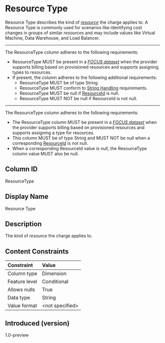 # Resource Type

Resource Type describes the kind of [*resource*](#glossary:resource) the charge applies to. A Resource Type is commonly used for scenarios like identifying cost changes in groups of similar *resources* and may include values like Virtual Machine, Data Warehouse, and Load Balancer.

---
The ResourceType column adheres to the following requirements:

* ResourceType MUST be present in a [*FOCUS dataset*](#glossary:FOCUS-dataset) when the provider supports billing based on provisioned resources and supports assigning types to resources.
* If present, the column adheres to the following additional requirements:
  * ResourceType MUST be of type String.
  * ResourceType MUST conform to [String Handling](#stringhandling) requirements.
  * ResourceType MUST be null if [ResourceId](#resourceid) is null.
  * ResourceType MUST NOT be null if ResourceId is not null.

---
The ResourceType column adheres to the following requirements:

* The ResourceType column MUST be present in a [*FOCUS dataset*](#glossary:FOCUS-dataset) when the provider supports billing based on provisioned resources and supports assigning a type for resources.
* This column MUST be of type String and MUST NOT be null when a corresponding [ResourceId](#resourceid) is not null.
* When a corresponding ResourceId value is null, the ResourceType column value MUST also be null.

## Column ID

ResourceType

## Display Name

Resource Type

## Description

The kind of *resource* the charge applies to.

## Content Constraints

|    Constraint   |      Value      |
|:----------------|:----------------|
| Column type     | Dimension       |
| Feature level   | Conditional     |
| Allows nulls    | True            |
| Data type       | String          |
| Value format    | \<not specified> |

## Introduced (version)

1.0-preview
